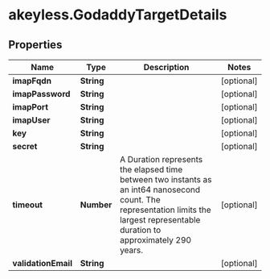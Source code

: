 # akeyless.GodaddyTargetDetails

## Properties

Name | Type | Description | Notes
------------ | ------------- | ------------- | -------------
**imapFqdn** | **String** |  | [optional] 
**imapPassword** | **String** |  | [optional] 
**imapPort** | **String** |  | [optional] 
**imapUser** | **String** |  | [optional] 
**key** | **String** |  | [optional] 
**secret** | **String** |  | [optional] 
**timeout** | **Number** | A Duration represents the elapsed time between two instants as an int64 nanosecond count. The representation limits the largest representable duration to approximately 290 years. | [optional] 
**validationEmail** | **String** |  | [optional] 


